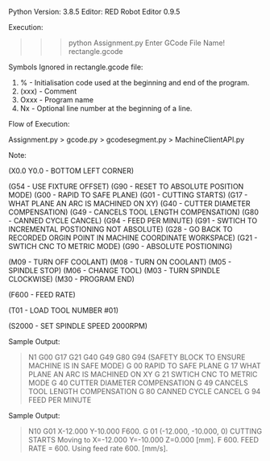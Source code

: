Python Version: 3.8.5
Editor: RED Robot Editor 0.9.5

Execution: 
>>>python Assignment.py 
Enter GCode File Name! rectangle.gcode

Symbols Ignored in rectangle.gcode file:

1. % 		- Initialisation code used at the beginning and end of the program.
2. (xxx) 	- Comment
3. Oxxx		- Program name
4. Nx		- Optional line number at the beginning of a line.

Flow of Execution:

Assignment.py > gcode.py > gcodesegment.py > MachineClientAPI.py

Note: 

(X0.0 Y0.0 - BOTTOM LEFT CORNER)

(G54 - USE FIXTURE OFFSET)
(G90 - RESET TO ABSOLUTE POSITION MODE)
(G00 - RAPID TO SAFE PLANE)
(G01 - CUTTING STARTS)
(G17 - WHAT PLANE AN ARC IS MACHINED ON XY)
(G40 - CUTTER DIAMETER COMPENSATION)
(G49 - CANCELS TOOL LENGTH COMPENSATION)
(G80 - CANNED CYCLE CANCEL)
(G94 - FEED PER MINUTE)
(G91 - SWTICH TO INCREMENTAL POSTIONING NOT ABSOLUTE)
(G28 - GO BACK TO RECORDED ORGIN POINT IN MACHINE COORDINATE WORKSPACE)
(G21 - SWTICH CNC TO METRIC MODE)
(G90 - ABSOLUTE POSTIONING)

(M09 - TURN OFF COOLANT)
(M08 - TURN ON COOLANT)
(M05 - SPINDLE STOP)
(M06 - CHANGE TOOL)
(M03 - TURN SPINDLE CLOCKWISE)
(M30 - PROGRAM END)

(F600 - FEED RATE)

(T01 - LOAD TOOL NUMBER #01)

(S2000 - SET SPINDLE SPEED 2000RPM)


Sample Output:
> N1 G00 G17 G21 G40 G49 G80 G94 (SAFETY BLOCK TO ENSURE MACHINE IS IN SAFE MODE)
	G 00
RAPID TO SAFE PLANE
	G 17
WHAT PLANE AN ARC IS MACHINED ON XY
	G 21
SWTICH CNC TO METRIC MODE
	G 40
CUTTER DIAMETER COMPENSATION
	G 49
CANCELS TOOL LENGTH COMPENSATION
	G 80
CANNED CYCLE CANCEL
	G 94
FEED PER MINUTE

Sample Output:
> N10 G01 X-12.000 Y-10.000 F600.
	G 01 (-12.000, -10.000, 0)
CUTTING STARTS
Moving to X=-12.000 Y=-10.000 Z=0.000 [mm].
	F 600.
FEED RATE = 600.
Using feed rate 600. [mm/s].



